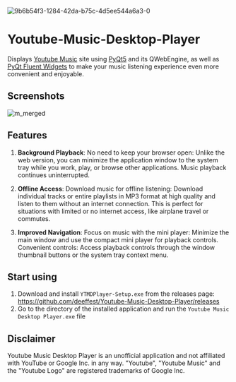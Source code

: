 ![9b6b54f3-1284-42da-b75c-4d5ee544a6a3-0](https://github.com/deeffest/Youtube-Music-Desktop-Player/assets/117280555/7ab71884-0aed-4032-86ea-a9f85a979395)
# Youtube-Music-Desktop-Player
Displays [Youtube Music](https://music.youtube.com) site using [PyQt5](https://www.riverbankcomputing.com/software/pyqt/intro) and its QWebEngine, as well as [PyQt Fluent Widgets](https://github.com/zhiyiYo/PyQt-Fluent-Widgets) to make your music listening experience even more convenient and enjoyable.

## Screenshots
![m_merged](https://github.com/deeffest/Youtube-Music-Desktop-Player/assets/117280555/899be484-f241-48ea-897a-28d1cc2c5910)

## Features
1. **Background Playback**:
No need to keep your browser open: Unlike the web version, you can minimize the application window to the system tray while you work, play, or browse other applications. Music playback continues uninterrupted.

2. **Offline Access**:
Download music for offline listening: Download individual tracks or entire playlists in MP3 format at high quality and listen to them without an internet connection. This is perfect for situations with limited or no internet access, like airplane travel or commutes.

3. **Improved Navigation**:
Focus on music with the mini player: Minimize the main window and use the compact mini player for playback controls.
Convenient controls: Access playback controls through the window thumbnail buttons or the system tray context menu.


## Start using
1. Download and install `YTMDPlayer-Setup.exe` from the releases page: https://github.com/deeffest/Youtube-Music-Desktop-Player/releases
2. Go to the directory of the installed application and run the `Youtube Music Desktop Player.exe` file 

## Disclaimer
Youtube Music Desktop Player is an unofficial application and not affiliated with YouTube or Google Inc. in any way. "Youtube", "Youtube Music" and the "Youtube Logo" are registered trademarks of Google Inc.
